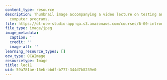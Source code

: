 ```yaml
---
content_type: resource
description: Thumbnail image accompanying a video lecture on testing and debugging
  computer programs.
file: https://ol-ocw-studio-app-qa.s3.amazonaws.com/courses/6-00-introduction-to-computer-science-and-programming-fall-2008/59a781ae16ebbbdfb777344d7b8239e0_lec11.jpg
file_type: image/jpeg
image_metadata:
  caption: ''
  credit: ''
  image-alt: ''
learning_resource_types: []
ocw_type: OCWImage
resourcetype: Image
title: lec11
uid: 59a781ae-16eb-bbdf-b777-344d7b8239e0
---
```

